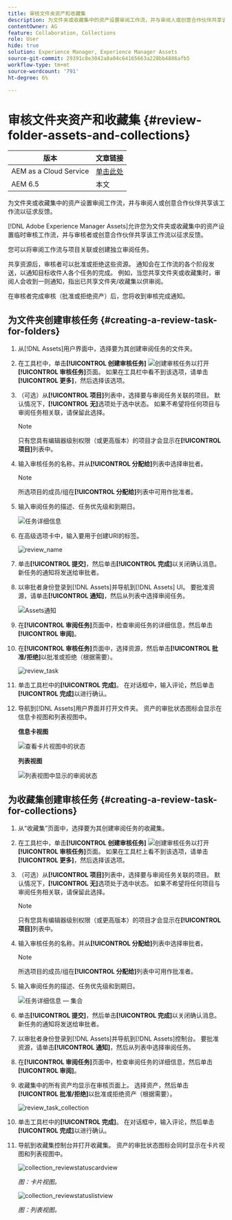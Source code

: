 ```yaml
---
title: 审核文件夹资产和收藏集
description: 为文件夹或收藏集中的资产设置审阅工作流，并与审阅人或创意合作伙伴共享该工作流以征求反馈。
contentOwner: AG
feature: Collaboration, Collections
role: User
hide: true
solution: Experience Manager, Experience Manager Assets
source-git-commit: 29391c8e3042a8a04c64165663a228bb4886afb5
workflow-type: tm+mt
source-wordcount: '791'
ht-degree: 6%

---
```


# 审核文件夹资产和收藏集 {#review-folder-assets-and-collections}

| 版本 | 文章链接 |
| -------- | ---------------------------- |
| AEM as a Cloud Service | [单击此处](https://experienceleague.adobe.com/docs/experience-manager-cloud-service/content/assets/manage/bulk-approval.html?lang=en) |
| AEM 6.5 | 本文 |

为文件夹或收藏集中的资产设置审阅工作流，并与审阅人或创意合作伙伴共享该工作流以征求反馈。

[!DNL Adobe Experience Manager Assets]允许您为文件夹或收藏集中的资产设置临时审核工作流，并与审核者或创意合作伙伴共享该工作流以征求反馈。

您可以将审阅工作流与项目关联或创建独立审阅任务。

共享资源后，审核者可以批准或拒绝这些资源。 通知会在工作流的各个阶段发送，以通知目标收件人各个任务的完成。 例如，当您共享文件夹或收藏集时，审阅人会收到一则通知，指出已共享文件夹/收藏集以供审阅。

在审核者完成审核（批准或拒绝资产）后，您将收到审核完成通知。

## 为文件夹创建审核任务 {#creating-a-review-task-for-folders}

1. 从[!DNL Assets]用户界面中，选择要为其创建审阅任务的文件夹。
1. 在工具栏中，单击&#x200B;**[!UICONTROL 创建审核任务]** ![创建审核任务](assets/do-not-localize/create-review-task.png)以打开&#x200B;**[!UICONTROL 审核任务]**&#x200B;页面。 如果在工具栏中看不到该选项，请单击&#x200B;**[!UICONTROL 更多]**，然后选择该选项。

1. （可选）从&#x200B;**[!UICONTROL 项目]**&#x200B;列表中，选择要与审阅任务关联的项目。 默认情况下，**[!UICONTROL 无]**&#x200B;选项处于选中状态。 如果不希望将任何项目与审阅任务相关联，请保留此选择。

   >[!NOTE]
   >
   >只有您具有编辑器级别权限（或更高版本）的项目才会显示在&#x200B;**[!UICONTROL 项目]**&#x200B;列表中。

1. 输入审核任务的名称，并从&#x200B;**[!UICONTROL 分配给]**&#x200B;列表中选择审批者。

   >[!NOTE]
   >
   >所选项目的成员/组在&#x200B;**[!UICONTROL 分配给]**&#x200B;列表中可用作批准者。

1. 输入审阅任务的描述、任务优先级和到期日。

   ![任务详细信息](assets/task_details.png)

1. 在高级选项卡中，输入要用于创建URI的标签。

   ![review_name](assets/review_name.png)

1. 单击&#x200B;**[!UICONTROL 提交]**，然后单击&#x200B;**[!UICONTROL 完成]**&#x200B;以关闭确认消息。 新任务的通知将发送给审批者。
1. 以审批者身份登录到[!DNL Assets]并导航到[!DNL Assets] UI。 要批准资源，请单击&#x200B;**[!UICONTROL 通知]**，然后从列表中选择审阅任务。

   ![Assets通知](assets/aemAssetsNotification.png)

1. 在&#x200B;**[!UICONTROL 审阅任务]**&#x200B;页面中，检查审阅任务的详细信息，然后单击&#x200B;**[!UICONTROL 审阅]**。
1. 在&#x200B;**[!UICONTROL 审核任务]**&#x200B;页面中，选择资源，然后单击&#x200B;**[!UICONTROL 批准/拒绝]**&#x200B;以批准或拒绝（根据需要）。

   ![review_task](assets/review_task.png)

1. 单击工具栏中的&#x200B;**[!UICONTROL 完成]**。 在对话框中，输入评论，然后单击&#x200B;**[!UICONTROL 完成]**&#x200B;以进行确认。
1. 导航到[!DNL Assets]用户界面并打开文件夹。 资产的审批状态图标会显示在信息卡视图和列表视图中。

   **信息卡视图**

   ![查看卡片视图中的状态](assets/chlimage_1-404.png)

   **列表视图**

   ![列表视图中显示的审阅状态](assets/review_status_listview.png)

## 为收藏集创建审核任务 {#creating-a-review-task-for-collections}

1. 从“收藏集”页面中，选择要为其创建审阅任务的收藏集。
1. 在工具栏中，单击&#x200B;**[!UICONTROL 创建审核任务]** ![创建审核任务](assets/do-not-localize/create-review-task.png)以打开&#x200B;**[!UICONTROL 审核任务]**&#x200B;页面。 如果在工具栏上看不到该选项，请单击&#x200B;**[!UICONTROL 更多]**，然后选择该选项。

1. （可选）从&#x200B;**[!UICONTROL 项目]**&#x200B;列表中，选择要与审阅任务关联的项目。 默认情况下，**[!UICONTROL 无]**&#x200B;选项处于选中状态。 如果不希望将任何项目与审阅任务相关联，请保留此选择。

   >[!NOTE]
   >
   >只有您具有编辑器级别权限（或更高版本）的项目才会显示在&#x200B;**[!UICONTROL 项目]**&#x200B;列表中。

1. 输入审核任务的名称，并从&#x200B;**[!UICONTROL 分配给]**&#x200B;列表中选择审批者。

   >[!NOTE]
   >
   >所选项目的成员/组在&#x200B;**[!UICONTROL 分配给]**&#x200B;列表中可用作批准者。

1. 输入审阅任务的描述、任务优先级和到期日。

   ![任务详细信息 — 集合](assets/task_details-collection.png)

1. 单击&#x200B;**[!UICONTROL 提交]**，然后单击&#x200B;**[!UICONTROL 完成]**&#x200B;以关闭确认消息。 新任务的通知将发送给审批者。
1. 以审批者身份登录到[!DNL Assets]并导航到[!DNL Assets]控制台。 要批准资源，请单击&#x200B;**[!UICONTROL 通知]**，然后从列表中选择审阅任务。
1. 在&#x200B;**[!UICONTROL 审阅任务]**&#x200B;页面中，检查审阅任务的详细信息，然后单击&#x200B;**[!UICONTROL 审阅]**。
1. 收藏集中的所有资产均显示在审核页面上。 选择资产，然后单击&#x200B;**[!UICONTROL 批准/拒绝]**&#x200B;以批准或拒绝资产（根据需要）。

   ![review_task_collection](assets/review_task_collection.png)

1. 单击工具栏中的&#x200B;**[!UICONTROL 完成]**。 在对话框中，输入评论，然后单击&#x200B;**[!UICONTROL 完成]**&#x200B;以进行确认。
1. 导航到收藏集控制台并打开收藏集。 资产的审批状态图标会同时显示在卡片视图和列表视图中。

   ![collection_reviewstatuscardview](assets/collection_reviewstatuscardview.png)

   *图：卡片视图。*

   ![collection_reviewstatuslistview](assets/collection_reviewstatuslistview.png)

   *图：列表视图。*
